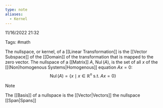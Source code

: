 ```yaml
---
type: note
aliases:
  - Kernel
---
```

11/16/2022 21:32

Tags: #math 

The nullspace, or kernel, of a [[Linear Transformation]] is the [[Vector Subspace]] of the [[Domain]] of the transformation that is mapped to the zero vector. The nullspace of a [[Matrix]] $A$, $\operatorname{Nul}(A)$, is the set of all $x$ of the [[(Non)homogenous Systems|Homogenous]] equation $Ax=0$:
$$
\operatorname{Nul}(A)=\{x\mid x\in\mathbb{R}^n\;\text{s.t.}\;Ax=0\}
$$
>[!note]
>The [[Basis]] of a nullspace is the [[Vector|Vectors]] the nullspace [[Span|Spans]]




